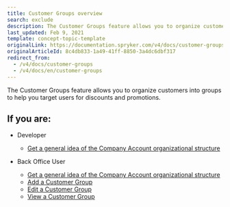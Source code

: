 ```yaml
---
title: Customer Groups overview
search: exclude
description: The Customer Groups feature allows you to organize customers into groups to help you target users for discounts and promotions.
last_updated: Feb 9, 2021
template: concept-topic-template
originalLink: https://documentation.spryker.com/v4/docs/customer-groups
originalArticleId: 8c4db833-1a49-41ff-8850-3a4dc6dbf317
redirect_from:
  - /v4/docs/customer-groups
  - /v4/docs/en/customer-groups
---
```


The Customer Groups feature allows you to organize customers into groups to help you target users for discounts and promotions.

 ## If you are:

- Developer

    - [Get a general idea of the Company Account organizational structure](/docs/scos/dev/feature-walkthroughs/{{page.version}}/customer-account-management-feature-walkthrough/reference-information-customer-module-overview.html)

- Back Office User

    - [Get a general idea of the Company Account organizational structure](/docs/scos/dev/feature-walkthroughs/{{page.version}}/customer-account-management-feature-walkthrough/reference-information-customer-module-overview.html)
    - [Add a Customer Group](/docs/scos/user/back-office-user-guides/{{page.version}}/customer/customer-customer-access-customer-groups/managing-customer-groups.html#adding-a-customer-group)
    - [Edit a Customer Group](/docs/scos/user/back-office-user-guides/{{page.version}}/customer/customer-customer-access-customer-groups/managing-customer-groups.html#editing-a-customer-group)
    - [View a Customer Group](/docs/scos/user/back-office-user-guides/{{page.version}}/customer/customer-customer-access-customer-groups/managing-customer-groups.html#viewing-customer-groups)
